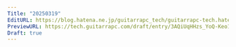 ```yaml
---
Title: "20250319"
EditURL: https://blog.hatena.ne.jp/guitarrapc_tech/guitarrapc-tech.hatenablog.com/atom/entry/6802418398339159741
PreviewURL: https://tech.guitarrapc.com/draft/entry/3AQiUqHHzs_YoQ-Keo10MKTMfJQ
Draft: true
---
```


